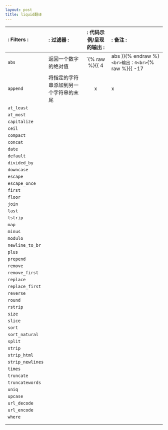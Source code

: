 ```yaml
---
layout: post
title: liquid翻译
---
```


| :     Filters   : | :        过滤器         : | :    代码示例/呈现的输出         : |:                     备注                   : |
| :---------------- | :----------------------- |:---------------------------------:|:---------------------------------------------------- |
|  `abs`            | 返回一个数字的绝对值       |`{% raw %}{{ 4 | abs }}{% endraw %}`<br>输出：4<br>`{% raw %}{{ -17 | abs }}{% endraw %}`<br>输出：17|一个数离开零有多远<br>"6" 和零的距离是 6，"−6" 和零的距离也是 6<br>所以6的绝对值是 6，−6 的绝对值也是 6。       |
|  `append`         |将指定的字符串添加到另一个字符串的末尾| x | x  |
|  `at_least`       |                          |                   |
|  `at_most`        |                          |                   |
|  `capitalize`     |                          |                   |
|  `ceil`           |                          |                   |
|  `compact`        |                          |                   |
|  `concat`         |                          |                   |
|  `date`           |                          |                   |
|  `default`        |                          |                   |
|  `divided_by`     |                          |                   |
|  `downcase`       |                          |                   |
|  `escape`         |                          |                   |
|  `escape_once`    |                          |                   |
|  `first`          |                          |                   |
|  `floor`          |                          |                   |
|  `join`           |                          |                   |
|  `last`           |                          |                   |
|  `lstrip`         |                          |                   |
|  `map`            |                          |                   |
|  `minus`          |                          |                   |
|  `modulo`         |                          |                   |
|  `newline_to_br`  |                          |                   |
|  `plus`           |                          |                   |
|  `prepend`        |                          |                   |
|  `remove`         |                          |                   |
|  `remove_first`   |                          |                   |
|  `replace`        |                          |                   |
|  `replace_first`  |                          |                   |
|  `reverse`        |                          |                   |
|  `round`          |                          |                   |
|  `rstrip`         |                          |                   |
|  `size`           |                          |                   |
|  `slice`          |                          |                   |
|  `sort`           |                          |                   |
|  `sort_natural`   |                          |                   |
|  `split`          |                          |                   |
|  `strip`          |                          |                   |
|  `strip_html`     |                          |                   |
|  `strip_newlines` |                          |                   |
|  `times`          |                          |                   |
|  `truncate`       |                          |                   |
|  `truncatewords`  |                          |                   |
|  `uniq`           |                          |                   |
|  `upcase`         |                          |                   |
|  `url_decode`     |                          |                   |
|  `url_encode`     |                          |                   |
|  `where`          |                          |                   |
|                   |                          |                   |
|                   |                          |                   |

